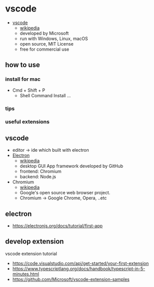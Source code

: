 # vscode

* [vscode](https://code.visualstudio.com/)
  * [wikipedia](https://en.wikipedia.org/wiki/Visual_Studio_Code)
  * developed by Microsoft
  * run with Windows, Linux, macOS
  * open source, MIT License
  * free for commercial use

## how to use

### install for mac

* Cmd + Shift + P
  * Shell Command Install ...

### tips

### useful extensions

## vscode 

* editor -> ide which built with electron
* [Electron](https://electronjs.org/)
  * [wikipedia](https://en.wikipedia.org/wiki/Electron_(software_framework))
  * desktop GUI App framework developed by GitHub
  * frontend: Chromium
  * backend: Node.js
* Chromium
  * [wikipedia](https://en.wikipedia.org/wiki/Chromium_(web_browser))
  * Google's open source web browser project.
  * Chromium -> Google Chrome, Opera, ..etc

## electron

* https://electronjs.org/docs/tutorial/first-app

## develop extension

vscode extension tutorial

* https://code.visualstudio.com/api/get-started/your-first-extension
* https://www.typescriptlang.org/docs/handbook/typescript-in-5-minutes.html
* https://github.com/Microsoft/vscode-extension-samples
